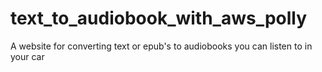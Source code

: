 # text_to_audiobook_with_aws_polly
A website for converting text or epub's to audiobooks you can listen to in your car
